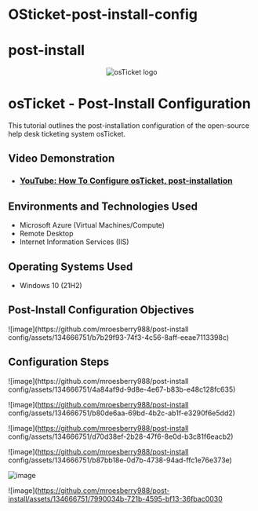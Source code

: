# OSticket-post-install-config
# post-install
<p align="center">
<img src="https://i.imgur.com/Clzj7Xs.png" alt="osTicket logo"/>
</p>

<h1>osTicket - Post-Install Configuration</h1>
This tutorial outlines the post-installation configuration of the open-source help desk ticketing system osTicket.<br />


<h2>Video Demonstration</h2>

- ### [YouTube: How To Configure osTicket, post-installation](https://www.youtube.com)

<h2>Environments and Technologies Used</h2>

- Microsoft Azure (Virtual Machines/Compute)
- Remote Desktop
- Internet Information Services (IIS)

<h2>Operating Systems Used</h2>

- Windows 10 (21H2)

<h2>Post-Install Configuration Objectives</h2>
![image](https://github.com/mroesberry988/post-install config/assets/134666751/b7b29f93-74f3-4c56-8aff-eeae7113398c)


<h2>Configuration Steps</h2>
![image](https://github.com/mroesberry988/post-install config/assets/134666751/4a84af9d-9d8e-4e67-b83b-e48c128fc635)


![image](https://github.com/mroesberry988/post-install config/assets/134666751/b80de6aa-69bd-4b2c-ab1f-e3290f6e5dd2)

![image](https://github.com/mroesberry988/post-install config/assets/134666751/d70d38ef-2b28-47f6-8e0d-b3c81f6eacb2)

![image](https://github.com/mroesberry988/post-install config/assets/134666751/b87bb18e-0d7b-4738-94ad-ffc1e76e373e)


![image](https://github.com/mroesberry988/post-install/assets/134666751/fa0abffa-590a-4fd8-8059-468bb261cafa)


![image](https://github.com/mroesberry988/post-install/assets/134666751/7990034b-721b-4595-bf13-36fbac0030
